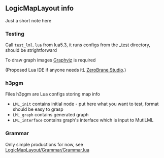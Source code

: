 ## LogicMapLayout info

Just a short note here


### Testing
Call `test_lml.lua` from lua5.3, it runs configs from the [_test](_test) directory, should be strightforward

To draw graph images [Graphviz](http://www.graphviz.org/) is required

(Proposed Lua IDE if anyone needs itL [ZeroBrane Studio](https://studio.zerobrane.com/).)

### h3pgm

Files h3pgm are Lua configs storing map info

- `LML_init` contains initial node - put here what you want to test, format should be easy to grasp
- `LML_graph` contains generated graph
- `LML_interface` contains graph's interface which is input to MutiLML


### Grammar
Only simple productions for now, see [LogicMapLayout/Grammar/Grammar.lua](LogicMapLayout/Grammar/Grammar.lua)
